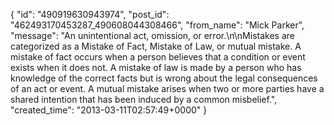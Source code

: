  {
   "id": "490919630943974",
   "post_id": "462493170453287_490608044308466",
   "from_name": "Mick Parker",
   "message": "An unintentional act, omission, or error.\n\nMistakes are categorized as a Mistake of Fact, Mistake of Law, or mutual mistake. A mistake of fact occurs when a person believes that a condition or event exists when it does not. A mistake of law is made by a person who has knowledge of the correct facts but is wrong about the legal consequences of an act or event. A mutual mistake arises when two or more parties have a shared intention that has been induced by a common misbelief.",
   "created_time": "2013-03-11T02:57:49+0000"
 }

